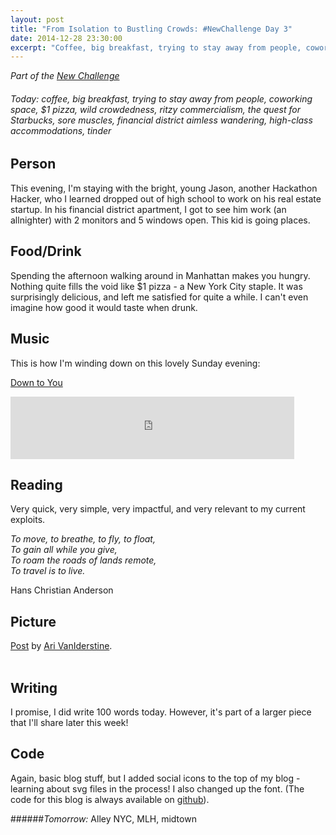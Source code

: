```yaml
---
layout: post
title: "From Isolation to Bustling Crowds: #NewChallenge Day 3"
date: 2014-12-28 23:30:00
excerpt: "Coffee, big breakfast, trying to stay away from people, coworking space, $1 pizza, wild crowdedness, ritzy commercialism, the quest for Starbucks, sore muscles, financial district aimless wandering, high-class accommodations, tinder. Today's recap of The New Challenge."
---
```


_Part of the [New Challenge][nc]_

###### _Today:_ coffee, big breakfast, trying to stay away from people, coworking space, $1 pizza, wild crowdedness, ritzy commercialism, the quest for Starbucks, sore muscles, financial district aimless wandering, high-class accommodations, tinder

## Person

This evening, I'm staying with the bright, young Jason, another Hackathon Hacker, who I learned dropped out of high school to work on his real estate startup. In his financial district apartment, I got to see him work (an allnighter) with 2 monitors and 5 windows open. This kid is going places.

## Food/Drink

Spending the afternoon walking around in Manhattan makes you hungry. Nothing quite fills the void like $1 pizza - a New York City staple. It was surprisingly delicious, and left me satisfied for quite a while. I can't even imagine how good it would taste when drunk.

## Music

This is how I'm winding down on this lovely Sunday evening:

[Down to You][song]

<iframe src="https://embed.spotify.com/?uri=spotify:track:3eH95cySq82dDtpwrGCCfQ" width="90%" height="100" frameborder="0" allowtransparency="true"></iframe>

## Reading
Very quick, very simple, very impactful, and very relevant to my current exploits.

_To move, to breathe, to fly, to float,_    
_To gain all while you give,_    
_To roam the roads of lands remote,_     
_To travel is to live._    

Hans Christian Anderson

## Picture

<div id="fb-root"></div> <script>(function(d, s, id) { var js, fjs = d.getElementsByTagName(s)[0]; if (d.getElementById(id)) return; js = d.createElement(s); js.id = id; js.src = "//connect.facebook.net/en_GB/all.js#xfbml=1"; fjs.parentNode.insertBefore(js, fjs); }(document, 'script', 'facebook-jssdk'));</script>
<div class="fb-post" data-href="https://www.facebook.com/photo.php?fbid=10155074535460691&amp;set=a.10155065270590691.1073741840.890580690&amp;type=1" data-width="466"><div class="fb-xfbml-parse-ignore"><a href="https://www.facebook.com/photo.php?fbid=10155074535460691&amp;set=a.10155065270590691.1073741840.890580690&amp;type=1">Post</a> by <a href="https://www.facebook.com/avaniderstine">Ari VanIderstine</a>.</div></div>
<br/>

## Writing

I promise, I did write 100 words today. However, it's part of a larger piece that I'll share later this week!

## Code

Again, basic blog stuff, but I added social icons to the top of my blog - learning about svg files in the process! I also changed up the font. (The code for this blog is always available on [github][gh]).

######_Tomorrow:_ Alley NYC, MLH, midtown

[nc]: /2014/12/26/the-new-challenge.html
[tw]: http://twitter.com/arivanider
[gh]: http://github.com/arirawr/blog.ariari.io
[song]: http://open.spotify.com/track/3eH95cySq82dDtpwrGCCfQ